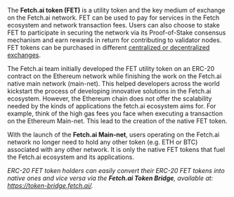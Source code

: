 The **Fetch.ai token (FET)** is a utility token and the key medium of exchange on the Fetch.ai network. FET can be used to pay for services in the Fetch ecosystem and network transaction fees. Users can also choose to stake FET to participate in securing the network via its Proof-of-Stake consensus mechanism and earn rewards in return for contributing to validator nodes. FET tokens can be purchased in different [centralized or decentralized exchanges](https://fetch-ai.network/get-fet/). 

The Fetch.ai team initially developed the FET utility token on an ERC-20 contract on the Ethereum network while finishing the work on the Fetch.ai native main network (main-net). This helped developers across the world kickstart the process of developing innovative solutions in the Fetch.ai ecosystem. However, the Ethereum chain does not offer the scalability needed by the kinds of applications the fetch.ai ecosystem aims for. For example, think of the high gas fees you face when executing a transaction on the Ethereum Main-net. This lead to the creation of the native FET token.

With the launch of the **Fetch.ai Main-net**, users operating on the Fetch.ai network no longer need to hold any other token (e.g. ETH or BTC) associated with any other network. It is only the native FET tokens that fuel the Fetch.ai ecosystem and its applications.

_ERC-20 FET token holders can easily convert their ERC-20 FET tokens into native ones and vice versa via the **Fetch.ai Token Bridge**, available at: <https://token-bridge.fetch.ai/>._

